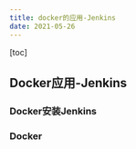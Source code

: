 ```yaml
---
title: docker的应用-Jenkins
date: 2021-05-26
---
```


[toc]


## Docker应用-Jenkins

### Docker安装Jenkins

### Docker